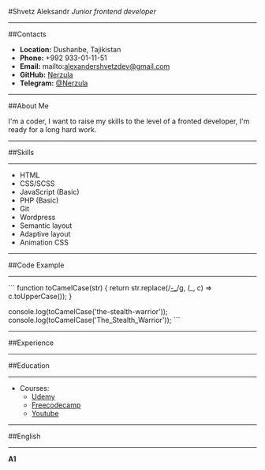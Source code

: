#Shvetz Aleksandr
_Junior frontend developer_

---

##Contacts

- **Location:** Dushanbe, Tajikistan
- **Phone:** +992 933-01-11-51
- **Email:** mailto:alexandershvetzdev@gmail.com
- **GitHub:** [Nerzula](https://github.com/Nerzula)
- **Telegram:** [@Nerzula](https://t.me/Nerzula)

---

##About Me

I'm a coder, I want to raise my skills to the level of a fronted developer, I'm ready for a long hard work.

---

##Skills

---

- HTML
- CSS/SCSS
- JavaScript (Basic)
- PHP (Basic)
- Git
- Wordpress
- Semantic layout
- Adaptive layout
- Animation CSS

---

##Code Example

---

\`\`\`
function toCamelCase(str) {
return str.replace(/[-\_](.)/g, (\_, c) => c.toUpperCase());
}

console.log(toCamelCase('the-stealth-warrior'));
console.log(toCamelCase('The_Stealth_Warrior'));
\`\`\`

---

##Experience

---

##Education

---

- Courses:
  - [Udemy](https://www.udemy.com/course/javascript-zero-to-junior-developer/)
  - [Freecodecamp](https://www.freecodecamp.org/)
  - [Youtube](https://www.youtube.com/playlist?list=PLM6XATa8CAG4uCli-pMvuvwj46UaQoqIc)

---

##English

---

**А1**

